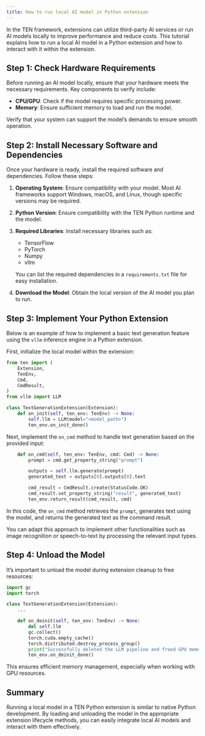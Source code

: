 ```yaml
---
title: How to run local AI model in Python extension
---
```


In the TEN framework, extensions can utilize third-party AI services or run AI models locally to improve performance and reduce costs. This tutorial explains how to run a local AI model in a Python extension and how to interact with it within the extension.

## Step 1: Check Hardware Requirements

Before running an AI model locally, ensure that your hardware meets the necessary requirements. Key components to verify include:

- **CPU/GPU**: Check if the model requires specific processing power.
- **Memory**: Ensure sufficient memory to load and run the model.

Verify that your system can support the model’s demands to ensure smooth operation.

## Step 2: Install Necessary Software and Dependencies

Once your hardware is ready, install the required software and dependencies. Follow these steps:

1. **Operating System**: Ensure compatibility with your model. Most AI frameworks support Windows, macOS, and Linux, though specific versions may be required.
2. **Python Version**: Ensure compatibility with the TEN Python runtime and the model.
3. **Required Libraries**: Install necessary libraries such as:

   - TensorFlow
   - PyTorch
   - Numpy
   - vllm

   You can list the required dependencies in a `requirements.txt` file for easy installation.

4. **Download the Model**: Obtain the local version of the AI model you plan to run.

## Step 3: Implement Your Python Extension

Below is an example of how to implement a basic text generation feature using the `vllm` inference engine in a Python extension.

First, initialize the local model within the extension:

```python
from ten import (
    Extension,
    TenEnv,
    Cmd,
    CmdResult,
)
from vllm import LLM

class TextGenerationExtension(Extension):
    def on_init(self, ten_env: TenEnv) -> None:
        self.llm = LLM(model="<model_path>")
        ten_env.on_init_done()
```

Next, implement the `on_cmd` method to handle text generation based on the provided input:

```python
    def on_cmd(self, ten_env: TenEnv, cmd: Cmd) -> None:
        prompt = cmd.get_property_string("prompt")

        outputs = self.llm.generate(prompt)
        generated_text = outputs[0].outputs[0].text

        cmd_result = CmdResult.create(StatusCode.OK)
        cmd_result.set_property_string("result", generated_text)
        ten_env.return_result(cmd_result, cmd)
```

In this code, the `on_cmd` method retrieves the `prompt`, generates text using the model, and returns the generated text as the command result.

You can adapt this approach to implement other functionalities such as image recognition or speech-to-text by processing the relevant input types.

## Step 4: Unload the Model

It’s important to unload the model during extension cleanup to free resources:

```python
import gc
import torch

class TextGenerationExtension(Extension):
    ...

    def on_deinit(self, ten_env: TenEnv) -> None:
        del self.llm
        gc.collect()
        torch.cuda.empty_cache()
        torch.distributed.destroy_process_group()
        print("Successfully deleted the LLM pipeline and freed GPU memory!")
        ten_env.on_deinit_done()
```

This ensures efficient memory management, especially when working with GPU resources.

## Summary

Running a local model in a TEN Python extension is similar to native Python development. By loading and unloading the model in the appropriate extension lifecycle methods, you can easily integrate local AI models and interact with them effectively.
